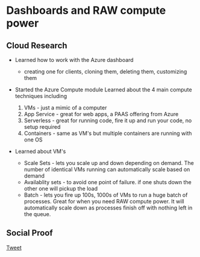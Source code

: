 <!-- This is a template you can use for quick progress days. It removes a lot of the steps we encourage you to share in the longer template 000-DAY-ARTICLE-LONG-TEMPLATE.MD-->

# Dashboards and RAW compute power

## Cloud Research

- Learned how to work with the Azure dashboard

  - creating one for clients, cloning them, deleting them, customizing them

- Started the Azure Compute module
  Learned about the 4 main compute techniques including

  1. VMs - just a mimic of a computer
  2. App Service - great for web apps, a PAAS offering from Azure
  3. Serverless - great for running code, fire it up and run your code, no setup required
  4. Containers - same as VM's but multiple containers are running with one OS

- Learned about VM's
  - Scale Sets - lets you scale up and down depending on demand. The number of identical VMs running can automatically scale based on demand
  - Availablity sets - to avoid one point of failure. if one shuts down the other one will pickup the load
  - Batch - lets you fire up 100s, 1000s of VMs to run a huge batch of processes. Great for when you need RAW compute power. It will automatically scale down as processes finish off with nothing left in the queue.

## Social Proof

[Tweet](https://twitter.com/SpencerGarth19/status/1307030994113961984)
